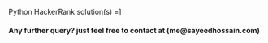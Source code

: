 Python HackerRank solution(s) =]

<h4>Any further query? just feel free to contact at (me@sayeedhossain.com) </h4>
